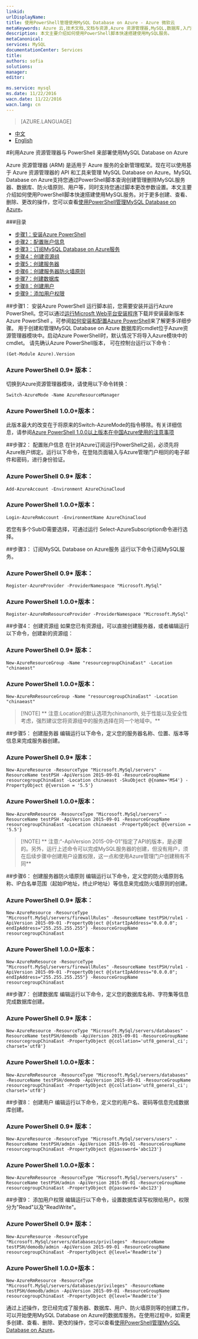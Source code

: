 ```yaml
---
linkid: 
urlDisplayName: 
title: 使用PowerShell管理使用MySQL Database on Azure - Azure 微软云
metaKeywords: Azure 云,技术文档,文档与资源,Azure 资源管理器,MySQL,数据库,入门指南,Azure MySQL, MySQL PaaS,Azure MySQL PaaS, Azure MySQL Service, Azure RDS
description: 本文主要介绍如何使用PowerShell脚本快速搭建使用MySQL服务。
metaCanonical: 
services: MySQL
documentationCenter: Services
title: 
authors: sofia
solutions: 
manager: 
editor: 

ms.service: mysql
ms.date: 11/22/2016
wacn.date: 11/22/2016
wacn.lang: cn
---
```


> [AZURE.LANGUAGE]
- [中文](./mysql-database-etoe-powershell.md)
- [English](./mysql-database-enus-etoe-powershell.md)

#利用Azure 资源管理器与 PowerShell 来部署使用MySQL Database on Azure

Azure 资源管理器 (ARM) 是适用于 Azure 服务的全新管理框架。现在可以使用基于 Azure 资源管理器的 API 和工具来管理 MySQL Database on Azure。MySQL Database on Azure支持您通过PowerShell脚本查询创建管理删除MySQL服务器、数据库、防火墙原则、用户等，同时支持您通过脚本更改参数设置。本文主要介绍如何使用PowerShell脚本快速搭建使用MySQL服务。对于更多创建、查看、删除、更改的操作，您可以查看[使用PowerShell管理MySQL Database on Azure](./mysql-database-commandlines.md)。

###目录
- [步骤1：安装Azure PowerShell](#step1)
- [步骤2：配置账户信息](#step2)
- [步骤3：订阅MySQL Database on Azure服务](#step3)
- [步骤4：创建资源组](#step4)
- [步骤5：创建服务器](#step5)
- [步骤6：创建服务器防火墙原则](#step6)
- [步骤7：创建数据库](#step7)
- [步骤8：创建用户](#step8)
- [步骤9：添加用户权限](#step9)

##<a id="step1"></a>步骤1： 安装Azure PowerShell
运行脚本前，您需要安装并运行Azure PowerShell。您可以通过[运行Microsft Web平台安装程序](http://go.microsoft.com/fwlink/p/?linkid=320376&clcid=0x409)下载并安装最新版本Azure PowerShell 。可参阅[如何安装和配置Azure PowerShell](../powershell-install-configure.md)来了解更多详细步骤。
用于创建和管理MySQL Database on Azure 数据库的cmdlet位于Azure资源管理器模块中。启动Azure PowerShell时，默认情况下将导入Azure模块中的cmdlet。
请先确认Azure PowerShell版本， 可在控制台运行以下命令：
```
(Get-Module Azure).Version 
```
### Azure PowerShell 0.9* 版本：
切换到Azure资源管理器模块，请使用以下命令转换：

```
Switch-AzureMode -Name AzureResourceManager
```
### Azure PowerShell 1.0.0+版本：
此版本最大的改变在于将原来的Switch-AzureMode的指令移除。有关详细信息，请参阅[Azure PowerShell 1.0.0以上版本在中国Azure使用的注意事项](http://blogs.msdn.com/b/azchina/archive/2015/12/18/azure-powershell-1.0.0_e54e0a4e48722c6728572d4efd56_azure_7f4f28758476e86c0f618b4e7998_.aspx)

##<a id="step2"></a>步骤2： 配置账户信息
在针对Azure订阅运行PowerShell之前，必须先将Azure账户绑定。运行以下命令，在登陆页面输入与Azure管理门户相同的电子邮件和密码，进行身份验证。
### Azure PowerShell 0.9* 版本：

```
Add-AzureAccount -Environment AzureChinaCloud 
```
### Azure PowerShell 1.0.0+版本：
```
Login-AzureRmAccount -EnvironmentName AzureChinaCloud
```

若您有多个SubID需要选择，可通过运行 Select-AzureSubscription命令进行选择。

##<a id="step3"></a>步骤3： 订阅MySQL Database on Azure服务
运行以下命令订阅MySQL服务。
### Azure PowerShell 0.9* 版本：
```
Register-AzureProvider -ProviderNamespace "Microsoft.MySql"
```
### Azure PowerShell 1.0.0+版本：
```
Register-AzureRmResourceProvider -ProviderNamespace "Microsoft.MySql"
```
##<a id="step4"></a>步骤4： 创建资源组
如果您已有资源组，可以直接创建服务器，或者编辑运行以下命令，创建新的资源组：
### Azure PowerShell 0.9* 版本：
```
New-AzureResourceGroup -Name "resourcegroupChinaEast" -Location "chinaeast"
```
### Azure PowerShell 1.0.0+版本：
```
New-AzureRmResourceGroup -Name "resourcegroupChinaEast" -Location "chinaeast"
```
>[!NOTE] ** 注意:Location的默认选项为chinanorth, 处于性能以及安全性考虑，强烈建议您将资源组中的服务选择在同一个地域中。**

##<a id="step5"></a>步骤5： 创建服务器
编辑运行以下命令，定义您的服务器名称、位置、版本等信息来完成服务器创建。
### Azure PowerShell 0.9* 版本：
```
New-AzureResource -ResourceType "Microsoft.MySql/servers" -ResourceName testPSH -ApiVersion 2015-09-01 -ResourceGroupName resourcegroupChinaEast -Location chinaeast -SkuObject @{name='MS4'} -PropertyObject @{version = '5.5'} 
```
### Azure PowerShell 1.0.0+版本：
```
New-AzureRmResource -ResourceType "Microsoft.MySql/servers" -ResourceName testPSH -ApiVersion 2015-09-01 -ResourceGroupName resourcegroupChinaEast -Location chinaeast -PropertyObject @{version = '5.5'} 
```
>[!NOTE] ** 注意:“-ApiVersion 2015-09-01”指定了API的版本，是必要的。另外，运行上述命令可以完成MySQL服务器的创建，但没有用户，须在后续步骤中创建用户设置权限，这一点和使用Azure管理门户创建稍有不同**

##<a id="step6"></a>步骤6： 创建服务器防火墙原则
编辑运行以下命令，定义您的防火墙原则名称、IP白名单范围（起始IP地址，终止IP地址）等信息来完成防火墙原则的创建。
### Azure PowerShell 0.9* 版本：
```
New-AzureResource -ResourceType "Microsoft.MySql/servers/firewallRules" -ResourceName testPSH/rule1 -ApiVersion 2015-09-01 -PropertyObject @{startIpAddress="0.0.0.0"; endIpAddress="255.255.255.255"} -ResourceGroupName resourcegroupChinaEast
```
### Azure PowerShell 1.0.0+版本：
```
New-AzureRmResource -ResourceType "Microsoft.MySql/servers/firewallRules" -ResourceName testPSH/rule1 -ApiVersion 2015-09-01 -PropertyObject @{startIpAddress="0.0.0.0"; endIpAddress="255.255.255.255"} -ResourceGroupName resourcegroupChinaEast
```
##<a id="step7"></a>步骤7： 创建数据库
编辑运行以下命令，定义您的数据库名称、字符集等信息完成数据库创建。
### Azure PowerShell 0.9* 版本：
```
New-AzureResource -ResourceType "Microsoft.MySql/servers/databases" -ResourceName testPSH/demodb -ApiVersion 2015-09-01 -ResourceGroupName resourcegroupChinaEast -PropertyObject @{collation='utf8_general_ci'; charset='utf8'}
```
### Azure PowerShell 1.0.0+版本：
```
New-AzureRmResource -ResourceType "Microsoft.MySql/servers/databases" -ResourceName testPSH/demodb -ApiVersion 2015-09-01 -ResourceGroupName resourcegroupChinaEast -PropertyObject @{collation='utf8_general_ci'; charset='utf8'}
```

##<a id="step8"></a>步骤8： 创建用户
编辑运行以下命令，定义您的用户名、密码等信息完成数据库创建。
### Azure PowerShell 0.9* 版本：

```
New-AzureResource -ResourceType "Microsoft.MySql/servers/users" -ResourceName testPSH/admin -ApiVersion 2015-09-01 -ResourceGroupName resourcegroupChinaEast -PropertyObject @{password='abc123'}
```
### Azure PowerShell 1.0.0+版本：
```
New-AzureRmResource -ResourceType "Microsoft.MySql/servers/users" -ResourceName testPSH/admin -ApiVersion 2015-09-01 -ResourceGroupName resourcegroupChinaEast -PropertyObject @{password='abc123'}
```

##<a id="step9"></a>步骤9： 添加用户权限
编辑运行以下命令，设置数据库读写权限给用户。权限分为"Read"以及"ReadWrite"。
### Azure PowerShell 0.9* 版本：
```
New-AzureResource -ResourceType "Microsoft.MySql/servers/databases/privileges" -ResourceName testPSH/demodb/admin -ApiVersion 2015-09-01 -ResourceGroupName resourcegroupChinaEast -PropertyObject @{level='ReadWrite'}
```
### Azure PowerShell 1.0.0+版本：
```
New-AzureRmResource -ResourceType "Microsoft.MySql/servers/databases/privileges" -ResourceName testPSH/demodb/admin -ApiVersion 2015-09-01 -ResourceGroupName resourcegroupChinaEast -PropertyObject @{level='ReadWrite'}
```
通过上述操作，您已经完成了服务器、数据库、用户、防火墙原则等的创建工作，可以开始使用MySQL Database on Azure的数据库服务。在使用过程中，如需更多创建、查看、删除、更改的操作，您可以查看[使用PowerShell管理MySQL Database on Azure](./mysql-database-commandlines.md)。

